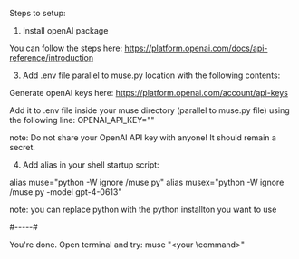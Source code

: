 Steps to setup:

1. Install openAI package

You can follow the steps here: https://platform.openai.com/docs/api-reference/introduction

3. Add .env file parallel to muse.py location with the following contents:

Generate openAI keys here: https://platform.openai.com/account/api-keys

Add it to .env file inside your muse directory (parallel to muse.py file) using the following line:
OPENAI_API_KEY="<your openAI key>"

note: Do not share your OpenAI API key with anyone! It should remain a secret.
 
4. Add alias in your shell startup script:

alias muse="python -W ignore <location-to-muse-dir>/muse.py"
alias musex="python -W ignore <location-to-muse-dir>/muse.py -model gpt-4-0613" 

note: you can replace python with the python installton you want to use

#-----#

You're done.
Open terminal and try: muse "<your \command>"
